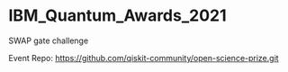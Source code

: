 # IBM_Quantum_Awards_2021
SWAP gate challenge

Event Repo: https://github.com/qiskit-community/open-science-prize.git
